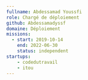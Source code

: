 ```yaml
---
fullname: Abdessamad Youssfi
role: Chargé de déploiement 
github: Abdessamadyssf
domaine: Déploiement
missions:
  - start: 2019-10-14
    end: 2022-06-30
    status: independent
startups:
    - codedutravail
    - itou
---
```

